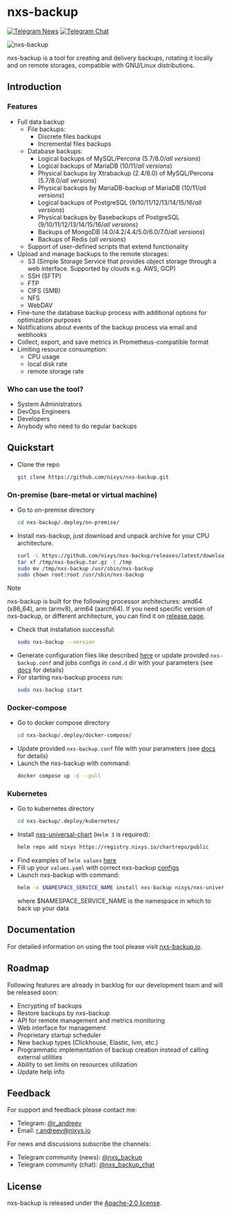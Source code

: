 # nxs-backup

[![Telegram News][tg-news-badge]][tg-news-url] [![Telegram Chat][tg-chat-badge]][tg-chat-url]

![nxs-backup](https://github.com/nixys/nxs-backup/assets/28505813/20d0da34-eb6e-4ae4-a5c9-24845407400f)

nxs-backup is a tool for creating and delivery backups, rotating it locally and on remote storages, compatible with
GNU/Linux distributions.

## Introduction

### Features

- Full data backup
  - File backups:
    - Discrete files backups
    - Incremental files backups
  - Database backups:
    - Logical backups of MySQL/Percona (5.7/8.0/_all versions_)
    - Logical backups of MariaDB (10/11/_all versions_)
    - Physical backups by Xtrabackup (2.4/8.0) of MySQL/Percona (5.7/8.0/_all versions_)
    - Physical backups by MariaDB-backup of MariaDB (10/11/_all versions_)
    - Logical backups of PostgreSQL (9/10/11/12/13/14/15/16/_all versions_)
    - Physical backups by Basebackups of PostgreSQL (9/10/11/12/13/14/15/16/_all versions_)
    - Backups of MongoDB (4.0/4.2/4.4/5.0/6.0/7.0/_all versions_)
    - Backups of Redis (_all versions_)
  - Support of user-defined scripts that extend functionality
- Upload and manage backups to the remote storages:
  - S3 (Simple Storage Service that provides object storage through a web interface. Supported by clouds e.g. AWS, GCP)
  - SSH (SFTP)
  - FTP
  - CIFS (SMB)
  - NFS
  - WebDAV
- Fine-tune the database backup process with additional options for optimization purposes
- Notifications about events of the backup process via email and webhooks
- Collect, export, and save metrics in Prometheus-compatible format
- Limiting resource consumption:
  - CPU usage
  - local disk rate
  - remote storage rate

### Who can use the tool?

- System Administrators
- DevOps Engineers
- Developers
- Anybody who need to do regular backups

## Quickstart

- Clone the repo
  ```sh
  git clone https://github.com/nixys/nxs-backup.git
  ```
  
### On-premise (bare-metal or virtual machine)

- Go to on-premise directory
  ```sh
  cd nxs-backup/.deploy/on-premise/
  ```
- Install nxs-backup, just download and unpack archive for your CPU architecture.
  ```sh
  curl -L https://github.com/nixys/nxs-backup/releases/latest/download/nxs-backup-amd64.tar.gz -o /tmp/nxs-backup.tar.gz
  tar xf /tmp/nxs-backup.tar.gz -C /tmp
  sudo mv /tmp/nxs-backup /usr/sbin/nxs-backup
  sudo chown root:root /usr/sbin/nxs-backup
  ```
> [!NOTE]
> nxs-backup is built for the following processor architectures: amd64 (x86_64), arm (armv8), arm64 (aarch64).
> If you need specific version of nxs-backup, or different architecture, you can find it on [release page](https://github.com/nixys/nxs-backup/releases).
- Check that installation successful:
  ```sh
  sudo nxs-backup --version
  ```
- Generate configuration files like described [here](https://nxs-backup.io/documentation/stable/2-3-1-on-premise/) or update
  provided `nxs-backup.conf` and jobs configs in `cond.d` dir with your parameters (see [docs](https://nxs-backup.io/documentation/stable/3-1-preparing-of-the-main-config/) for details)
- For starting nxs-backup process run:
  ```sh
  sudo nxs-backup start
  ```

### Docker-compose

- Go to docker compose directory
  ```sh
  cd nxs-backup/.deploy/docker-compose/
  ```
- Update provided `nxs-backup.conf` file with your parameters (see [docs](https://nxs-backup.io/documentation/stable/3-1-preparing-of-the-main-config/) for details)
- Launch the nxs-backup with command:
  ```sh
  docker compose up -d --pull
  ```

### Kubernetes

- Go to kubernetes directory
  ```sh
  cd nxs-backup/.deploy/kubernetes/
  ```
- Install [nxs-universal-chart](https://github.com/nixys/nxs-universal-chart) (`Helm 3` is required):
  ```sh
  helm repo add nixys https://registry.nixys.io/chartrepo/public
  ```
- Find examples of `helm values` [here](/docs/example/kubernetes/README.md)
- Fill up your `values.yaml` with correct nxs-backup [configs](https://nxs-backup.io/documentation/stable/3-1-preparing-of-the-main-config/)
- Launch nxs-backup with command:
  ```sh
  helm -n $NAMESPACE_SERVICE_NAME install nxs-backup nixys/nxs-universal-chart -f values.yaml
  ```
  where $NAMESPACE_SERVICE_NAME is the namespace in which to back up your data

## Documentation

For detailed information on using the tool please visit [nxs-backup.io](https://nxs-backup.io).

## Roadmap

Following features are already in backlog for our development team and will be released soon:

- Encrypting of backups
- Restore backups by nxs-backup
- API for remote management and metrics monitoring
- Web interface for management
- Proprietary startup scheduler
- New backup types (Clickhouse, Elastic, lvm, etc.)
- Programmatic implementation of backup creation instead of calling external utilities
- Ability to set limits on resources utilization
- Update help info

## Feedback

For support and feedback please contact me:

- Telegram: [@r_andreev](https://t.me/r_andreev)
- Email: r.andreev@nixys.io

For news and discussions subscribe the channels:

- Telegram community (news): [@nxs_backup](https://t.me/nxs_backup)
- Telegram community (chat): [@nxs_backup_chat](https://t.me/nxs_backup_chat)

## License

nxs-backup is released under the [Apache-2.0 license](LICENSE).

[tg-news-badge]: https://img.shields.io/endpoint?url=https%3A%2F%2Ftg.sumanjay.workers.dev%2Fnxs_backup
[tg-chat-badge]: https://img.shields.io/endpoint?url=https%3A%2F%2Ftg.sumanjay.workers.dev%2Fnxs_backup_chat
[tg-news-url]: https://t.me/nxs_backup
[tg-chat-url]: https://t.me/nxs_backup_chat
